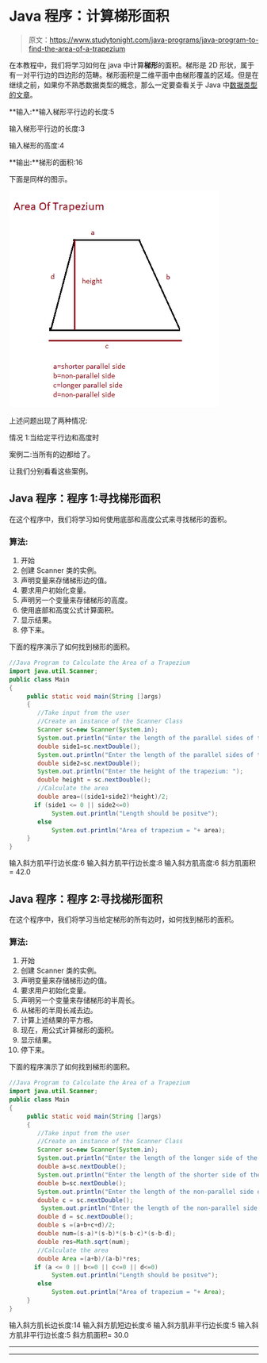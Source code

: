 # Java 程序：计算梯形面积

> 原文：<https://www.studytonight.com/java-programs/java-program-to-find-the-area-of-a-trapezium>

在本教程中，我们将学习如何在 java 中计算**梯形**的面积。梯形是 2D 形状，属于有一对平行边的四边形的范畴。梯形面积是二维平面中由梯形覆盖的区域。但是在继续之前，如果你不熟悉数据类型的概念，那么一定要查看关于 Java 中[数据类型的文章](https://www.studytonight.com/java/datatypes-and-identifier.php)。

**输入:**输入梯形平行边的长度:5

输入梯形平行边的长度:3

输入梯形的高度:4

**输出:**梯形的面积:16

下面是同样的图示。

![](img/942dd9739fe4bb908481918aa6615749.png)

上述问题出现了两种情况:

情况 1:当给定平行边和高度时

案例二:当所有的边都给了。

让我们分别看看这些案例。

## Java 程序：程序 1:寻找梯形面积

在这个程序中，我们将学习如何使用底部和高度公式来寻找梯形的面积。

### 算法:

1.  开始
2.  创建 Scanner 类的实例。
3.  声明变量来存储梯形边的值。
4.  要求用户初始化变量。
5.  声明另一个变量来存储梯形的高度。
6.  使用底部和高度公式计算面积。
7.  显示结果。
8.  停下来。

下面的程序演示了如何找到梯形的面积。

```java
//Java Program to Calculate the Area of a Trapezium
import java.util.Scanner;
public class Main
{
     public static void main(String []args)
     {
        //Take input from the user 
        //Create an instance of the Scanner Class
        Scanner sc=new Scanner(System.in);
        System.out.println("Enter the length of the parallel sides of the trapezium: ");
        double side1=sc.nextDouble();
        System.out.println("Enter the length of the parallel sides of the trapezium: ");
        double side2=sc.nextDouble();
        System.out.println("Enter the height of the trapezium: ");
        double height = sc.nextDouble();
        //Calculate the area
        double area=((side1+side2)*height)/2;
       if (side1 <= 0 || side2<=0)
            System.out.println("Length should be positve");
        else
            System.out.println("Area of trapezium = "+ area);
     }
}
```

输入斜方肌平行边长度:6
输入斜方肌平行边长度:8
输入斜方肌高度:6
斜方肌面积= 42.0

## Java 程序：程序 2:寻找梯形面积

在这个程序中，我们将学习当给定梯形的所有边时，如何找到梯形的面积。

### 算法:

1.  开始
2.  创建 Scanner 类的实例。
3.  声明变量来存储梯形边的值。
4.  要求用户初始化变量。
5.  声明另一个变量来存储梯形的半周长。
6.  从梯形的半周长减去边。
7.  计算上述结果的平方根。
8.  现在，用公式计算梯形的面积。
9.  显示结果。
10.  停下来。

下面的程序演示了如何找到梯形的面积。

```java
//Java Program to Calculate the Area of a Trapezium
import java.util.Scanner;
public class Main
{
     public static void main(String []args)
     {
        //Take input from the user 
        //Create an instance of the Scanner Class
        Scanner sc=new Scanner(System.in);
        System.out.println("Enter the length of the longer side of the trapezium: ");
        double a=sc.nextDouble();
        System.out.println("Enter the length of the shorter side of the trapezium: ");
        double b=sc.nextDouble();
        System.out.println("Enter the length of the non-parallel side of the trapezium: ");
        double c = sc.nextDouble();
         System.out.println("Enter the length of the non-parallel side of the trapezium: ");
        double d = sc.nextDouble();
        double s =(a+b+c+d)/2;
        double num=(s-a)*(s-b)*(s-b-c)*(s-b-d);
        double res=Math.sqrt(num);
        //Calculate the area
        double Area =(a+b)/(a-b)*res;
       if (a <= 0 || b<=0 || c<=0 || d<=0)
            System.out.println("Length should be positve");
        else
            System.out.println("Area of trapezium = "+ Area);
     }
}
```

输入斜方肌长边长度:14
输入斜方肌短边长度:6
输入斜方肌非平行边长度:5
输入斜方肌非平行边长度:5
斜方肌面积= 30.0

* * *

* * *